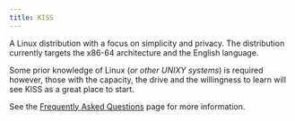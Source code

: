 ```yaml
---
title: KISS
---
```


A Linux distribution with a focus on simplicity and privacy. The distribution currently targets the x86-64 architecture and the English language.

Some prior knowledge of Linux (*or other UNIXY systems*) is required however, those with the capacity, the drive and the willingness to learn will see KISS as a great place to start.

See the [Frequently Asked Questions](https://getkiss.org/pages/faq/) page for more information.

